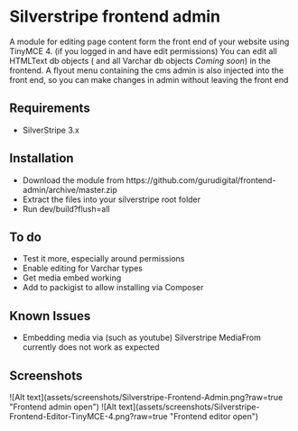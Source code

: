 Silverstripe frontend admin
=============================

A module for editing page content form the front end of your website using TinyMCE 4. (if you logged in and have edit permissions)
You can edit all HTMLText db objects ( and all Varchar db objects *Coming soon*) in the frontend.
A flyout menu containing the cms admin is also injected into the front end, so you can make changes in admin without leaving the front end

<h2>Requirements</h2>
<ul>
<li>SilverStripe 3.x</li>
</ul>

<h2>Installation</h2>
<ul>
<li>Download the module from https://github.com/gurudigital/frontend-admin/archive/master.zip</li>
<li>Extract the files into your silverstripe root folder</li>
<li>Run dev/build?flush=all</li>
</ul>

<h2>To do</h2>
<ul>
<li>Test it more, especially around permissions</li>
<li>Enable editing for Varchar types</li>
<li>Get media embed working</li>
<li>Add to packigist to allow installing via Composer</li>
</ul>
<h2>Known Issues</h2>
<ul>
<li>Embedding media via (such as youtube) Silverstripe MediaFrom currently does not work as expected</li>
</ul>

<h2>Screenshots</h2>
![Alt text](assets/screenshots/Silverstripe-Frontend-Admin.png?raw=true "Frontend admin open")
![Alt text](assets/screenshots/Silverstripe-Frontend-Editor-TinyMCE-4.png?raw=true "Frontend editor open")

